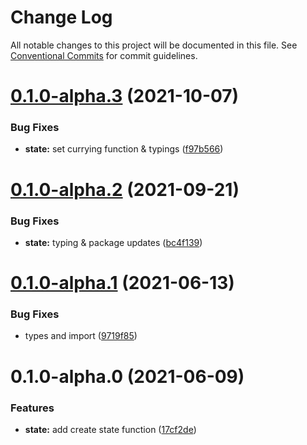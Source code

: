 # Change Log

All notable changes to this project will be documented in this file.
See [Conventional Commits](https://conventionalcommits.org) for commit guidelines.

# [0.1.0-alpha.3](https://github.com/sultan99/restate/compare/v0.1.0-alpha.2...v0.1.0-alpha.3) (2021-10-07)


### Bug Fixes

* **state:** set currying function & typings ([f97b566](https://github.com/sultan99/restate/commit/f97b566ac1af8f2f757edcc16a6ed21974c32b75))





# [0.1.0-alpha.2](https://github.com/sultan99/restate/compare/v0.1.0-alpha.1...v0.1.0-alpha.2) (2021-09-21)


### Bug Fixes

* **state:** typing & package updates ([bc4f139](https://github.com/sultan99/restate/commit/bc4f13915dd775de4a61ab07b823462816325f73))





# [0.1.0-alpha.1](https://github.com/sultan99/restate/compare/v0.1.0-alpha.0...v0.1.0-alpha.1) (2021-06-13)


### Bug Fixes

* types and import ([9719f85](https://github.com/sultan99/restate/commit/9719f8557cbcb7b9b5c956f83c2f9c69fab42618))





# 0.1.0-alpha.0 (2021-06-09)


### Features

* **state:** add create state function ([17cf2de](https://github.com/sultan99/restate/commit/17cf2def4003a398f1d1a38c060aaead3be59e27))
